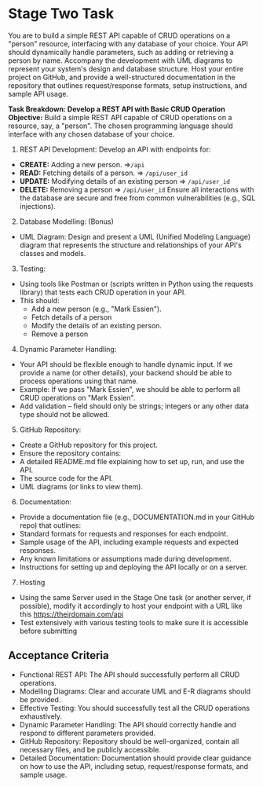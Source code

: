 # Stage Two Task
You are to build a simple REST API capable of CRUD operations on a "person" resource, interfacing with any database of your choice. Your API should dynamically handle parameters, such as adding or retrieving a person by name. Accompany the development with UML diagrams to represent your system's design and database structure.  Host your entire project on GitHub, and provide a well-structured documentation in the repository that outlines request/response formats, setup instructions, and sample API usage.

**Task Breakdown: Develop a REST API with Basic CRUD Operation**
**Objective:** Build a simple REST API capable of CRUD operations on a resource, say, a "person". The chosen programming language should interface with any chosen database of your choice.

1. REST API Development:
Develop an API with endpoints for:
- **CREATE:** Adding a new person.  =>``/api``
- **READ:** Fetching details of a person.  => ``/api/user_id``
- **UPDATE:** Modifying details of an existing person => ``/api/user_id``
- **DELETE:** Removing a person => ``/api/user_id``
Ensure all interactions with the database are secure and free from common vulnerabilities (e.g., SQL injections).

2. Database Modelling: (Bonus)
- UML Diagram: Design and present a UML (Unified Modeling Language) diagram that represents the structure and relationships of your API's classes and models.

3. Testing:
- Using tools like Postman or (scripts written in Python using the requests library) that tests each CRUD operation in your API.
- This  should:
	- Add a new person (e.g., "Mark Essien").
	- Fetch details of a person
	- Modify the details of an existing person.
	- Remove a person

4. Dynamic Parameter Handling:
- Your API should be flexible enough to handle dynamic input. If we provide a name (or other details), your backend should be able to process operations using that name.
- Example: If we pass "Mark Essien", we should be able to perform all CRUD operations on "Mark Essien".
- Add validation – field should only be strings; integers or any other data type should not be allowed.

5. GitHub Repository:
- Create a GitHub repository for this project.
- Ensure the repository contains:
- A detailed README.md file explaining how to set up, run, and use the API.
- The source code for the API.
- UML diagrams (or links to view them).

6. Documentation:
- Provide a documentation file (e.g., DOCUMENTATION.md in your GitHub repo) that outlines:
- Standard formats for requests and responses for each endpoint.
- Sample usage of the API, including example requests and expected responses.
- Any known limitations or assumptions made during development.
- Instructions for setting up and deploying the API locally or on a server.

7. Hosting
- Using the same Server used in the Stage One task (or another server, if possible), modify it accordingly to  host your endpoint with a URL like this https://theirdomain.com/api
- Test extensively with various testing tools to make sure it is accessible before submitting

## Acceptance Criteria
- Functional REST API: The API should successfully perform all CRUD operations.
- Modelling Diagrams: Clear and accurate UML and E-R diagrams should be provided.
- Effective Testing: You should successfully test all the CRUD operations exhaustively.
- Dynamic Parameter Handling: The API should correctly handle and respond to different parameters provided.
- GitHub Repository: Repository should be well-organized, contain all necessary files, and be publicly accessible.
- Detailed Documentation: Documentation should provide clear guidance on how to use the API, including setup, request/response formats, and sample usage.
